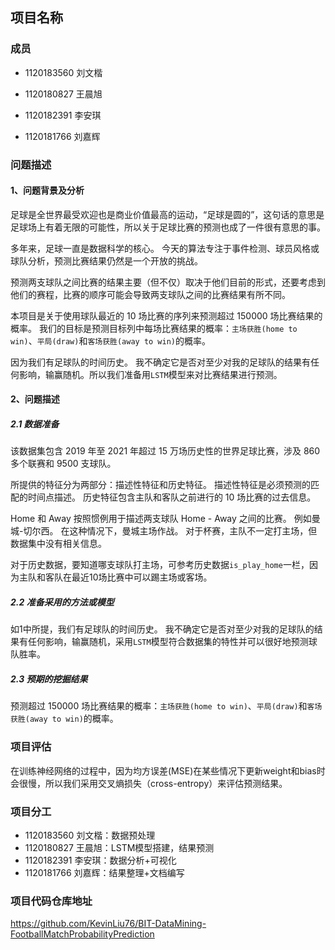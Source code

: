 ## 项目名称

### 成员

- 1120183560 刘文楷

- 1120180827 王晨旭
- 1120182391 李安琪
- 1120181766 刘嘉辉



### 问题描述

#### 1、问题背景及分析

足球是全世界最受欢迎也是商业价值最高的运动，“足球是圆的”，这句话的意思是足球场上有着无限的可能性，所以关于足球比赛的预测也成了一件很有意思的事。

多年来，足球一直是数据科学的核心。 今天的算法专注于事件检测、球员风格或球队分析，预测比赛结果仍然是一个开放的挑战。

预测两支球队之间比赛的结果主要（但不仅）取决于他们目前的形式，还要考虑到他们的赛程，比赛的顺序可能会导致两支球队之间的比赛结果有所不同。

本项目是关于使用球队最近的 10 场比赛的序列来预测超过 150000 场比赛结果的概率。 我们的目标是预测目标列中每场比赛结果的概率：`主场获胜(home to win)`、`平局(draw)`和`客场获胜(away to win)`的概率。

因为我们有足球队的时间历史。 我不确定它是否对至少对我的足球队的结果有任何影响，输赢随机。所以我们准备用`LSTM`模型来对比赛结果进行预测。

#### 2、问题描述

##### 2.1 数据准备

该数据集包含 2019 年至 2021 年超过 15 万场历史性的世界足球比赛，涉及 860 多个联赛和 9500 支球队。

所提供的特征分为两部分：描述性特征和历史特征。 描述性特征是必须预测的匹配的时间点描述。 历史特征包含主队和客队之前进行的 10 场比赛的过去信息。

Home 和 Away 按照惯例用于描述两支球队 Home - Away 之间的比赛。 例如曼城-切尔西。 在这种情况下，曼城主场作战。 对于杯赛，主队不一定打主场，但数据集中没有相关信息。

对于历史数据，要知道哪支球队打主场，可参考历史数据`is_play_home`一栏，因为主队和客队在最近10场比赛中可以踢主场或客场。

##### 2.2 准备采用的方法或模型

如1中所提，我们有足球队的时间历史。 我不确定它是否对至少对我的足球队的结果有任何影响，输赢随机，采用`LSTM`模型符合数据集的特性并可以很好地预测球队胜率。

##### 2.3 预期的挖掘结果

预测超过 150000 场比赛结果的概率：`主场获胜(home to win)`、`平局(draw)`和`客场获胜(away to win)`的概率。



### 项目评估

在训练神经网络的过程中，因为均方误差(MSE)在某些情况下更新weight和bias时会很慢，所以我们采用交叉熵损失（cross-entropy）来评估预测结果。



### 项目分工

- 1120183560 刘文楷：数据预处理  
- 1120180827 王晨旭：LSTM模型搭建，结果预测
- 1120182391 李安琪：数据分析+可视化
- 1120181766 刘嘉辉：结果整理+文档编写



### 项目代码仓库地址

https://github.com/KevinLiu76/BIT-DataMining-FootballMatchProbabilityPrediction
